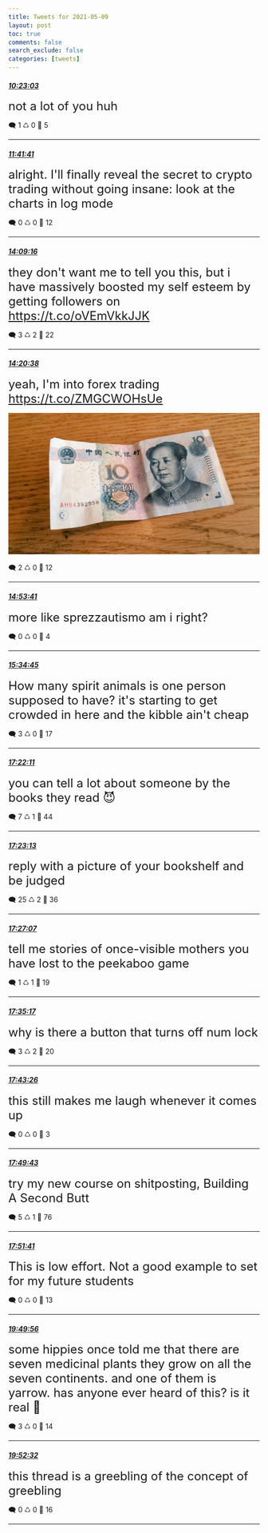 ```yaml
---
title: Tweets for 2021-05-09
layout: post
toc: true
comments: false
search_exclude: false
categories: [tweets]
---
```



#### <a href = "https://twitter.com/deepfates/status/1391428513308291077">*10:23:03*</a>

<font size="5">not a lot of you huh</font>



🗨️ 1 ♺ 0 🤍  5   

---
    
#### <a href = "https://twitter.com/deepfates/status/1391448300159750149">*11:41:41*</a>

<font size="5">alright. I'll finally reveal the secret to crypto trading without going insane: look at the charts in log mode</font>



🗨️ 0 ♺ 0 🤍  12   

---
    
#### <a href = "https://twitter.com/deepfates/status/1391485443527434241">*14:09:16*</a>

<font size="5">they don't want me to tell you this, but i have massively boosted my self esteem by getting followers on  https://t.co/oVEmVkkJJK</font>



🗨️ 3 ♺ 2 🤍  22   

---
    
#### <a href = "https://twitter.com/deepfates/status/1391488303115894785">*14:20:38*</a>

<font size="5">yeah, I'm into forex trading  https://t.co/ZMGCWOHsUe</font>

![image from twitter](/images/E0-PPKrVEAQGrTz.jpg)


🗨️ 2 ♺ 0 🤍  12   

---
    
#### <a href = "https://twitter.com/deepfates/status/1391496618407448577">*14:53:41*</a>

<font size="5">more like sprezzautismo am i right?</font>



🗨️ 0 ♺ 0 🤍  4   

---
    
#### <a href = "https://twitter.com/deepfates/status/1391506953172488192">*15:34:45*</a>

<font size="5">How many spirit animals is one person supposed to have? it's starting to get crowded in here and the kibble ain't cheap</font>



🗨️ 3 ♺ 0 🤍  17   

---
    
#### <a href = "https://twitter.com/deepfates/status/1391533991015059456">*17:22:11*</a>

<font size="5">you can tell a lot about someone by the books they read  😈</font>



🗨️ 7 ♺ 1 🤍  44   

---
    
#### <a href = "https://twitter.com/deepfates/status/1391534248868290561">*17:23:13*</a>

<font size="5">reply with a picture of your bookshelf and be judged</font>



🗨️ 25 ♺ 2 🤍  36   

---
    
#### <a href = "https://twitter.com/deepfates/status/1391535231321010176">*17:27:07*</a>

<font size="5">tell me stories of once-visible mothers you have lost to the peekaboo game</font>



🗨️ 1 ♺ 1 🤍  19   

---
    
#### <a href = "https://twitter.com/deepfates/status/1391537288312623104">*17:35:17*</a>

<font size="5">why is there a button that turns off num lock</font>



🗨️ 3 ♺ 2 🤍  20   

---
    
#### <a href = "https://twitter.com/deepfates/status/1391539338358386690">*17:43:26*</a>

<font size="5">this still makes me laugh whenever it comes up</font>



🗨️ 0 ♺ 0 🤍  3   

---
    
#### <a href = "https://twitter.com/deepfates/status/1391540918705000448">*17:49:43*</a>

<font size="5">try my new course on shitposting, Building A Second Butt</font>



🗨️ 5 ♺ 1 🤍  76   

---
    
#### <a href = "https://twitter.com/deepfates/status/1391541414811430913">*17:51:41*</a>

<font size="5">This is low effort. Not a good example to set for my future students</font>



🗨️ 0 ♺ 0 🤍  13   

---
    
#### <a href = "https://twitter.com/deepfates/status/1391571172223971328">*19:49:56*</a>

<font size="5">some hippies once told me that there are seven medicinal plants they grow on all the seven continents. and one of them is yarrow. has anyone ever heard of this? is it real 🧐</font>



🗨️ 3 ♺ 0 🤍  14   

---
    
#### <a href = "https://twitter.com/deepfates/status/1391571825700704256">*19:52:32*</a>

<font size="5">this thread is a greebling of the concept of greebling</font>



🗨️ 0 ♺ 0 🤍  16   

---
    
            

